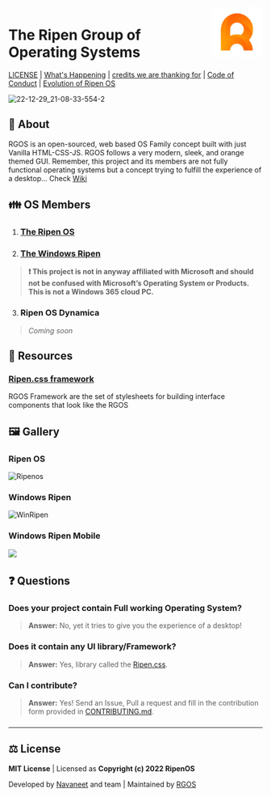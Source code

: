 <img align="right" width="100" height="100" src="Ripenos/Assets/General/ripenOs.png">

# The Ripen Group of Operating Systems
 [LICENSE](LICENSE) | [What's Happening](Docs/Changelog.md) | [credits we are thanking for](Docs/Credits.md) | [Code of Conduct](CODE_OF_CONDUCT.md) | [Evolution of Ripen OS](Docs/Evolution.md)
 
 ![22-12-29_21-08-33-554-2](https://user-images.githubusercontent.com/120778877/209983105-1a1e190a-a292-4caf-8c7a-3387c6a66e5e.jpg)

## 🪪 About
 RGOS is an open-sourced, web based OS Family concept built with just Vanilla HTML-CSS-JS. RGOS follows a very modern, sleek, and orange themed GUI. Remember, this project and its members are not fully functional operating systems but a concept trying to fulfill the experience of a desktop... Check [Wiki](https://github.com/ripenos/ripenos.github.io/wiki)
 
## 👪 OS Members
1. ### [The Ripen OS](https://ripenos.github.io/Ripenos)
2. ### [The Windows Ripen](https://ripenos.github.io/WinRipen)
 > **❗ This project is not in anyway affiliated with Microsoft and should not be confused with Microsoft’s Operating System or Products. This is not a Windows 365 cloud PC.**
3. ### Ripen OS Dynamica
 > _Coming soon_

## 🎒 Resources
### [Ripen.css framework](https://ripenos.github.io/Docs/frameworks/frameworks.html)
RGOS Framework are the set of stylesheets for building interface components that look like the RGOS

## 🖼️ Gallery

### Ripen OS
![Ripenos](https://github.com/ripenos/ripenos.github.io/assets/120778877/2e31ae25-66e4-49bd-9eaa-add28b925472)

### Windows Ripen
![WinRipen](https://github.com/ripenos/ripenos.github.io/assets/120778877/c0eea1d5-aa05-4ccf-9cb9-f24b6a2c5d63)
### Windows Ripen Mobile
<img src="https://github.com/ripenos/ripenos.github.io/assets/120778877/a34697a5-4d8e-4837-a634-110f91ff4dd3" width="250" height="auto">

## ❓ Questions

### Does your project contain Full working Operating System?
> **Answer:** No, yet it tries to give you the experience of a desktop!

### Does it contain any UI library/Framework?
> **Answer:** Yes, library called the [Ripen.css](https://ripenos.github.io/Docs/frameworks/frameworks.html).

### Can I contribute?
> **Answer:** Yes! Send an Issue, Pull a request and fill in the contribution form provided in [CONTRIBUTING.md](CONTRIBUTING.md).

### 
<hr>

## ⚖️ License
**MIT License** | Licensed as **Copyright (c) 2022 RipenOS**

Developed by [Navaneet](https://github.com/navaneet239) and team | Maintained by [RGOS](https://github.com/ripenos)
